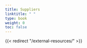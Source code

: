 ```yaml
---
title: Suppliers
linktitle: " "
type: book
weight: 0
toc: false
---
```

{{< redirect "/external-resources/" >}}